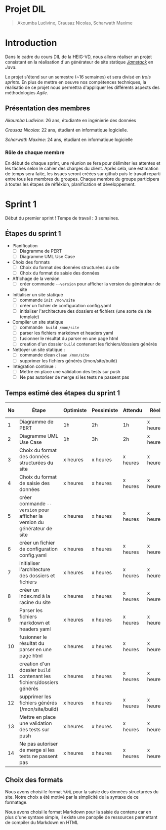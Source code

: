 # Projet DIL

> Akoumba Ludivine, Crausaz Nicolas, Scharwath Maxime

# Introduction

Dans le cadre du cours DIL de la HEIG-VD, nous allons réaliser un projet consistant en la réalisation d'un générateur de site statique [*Jamstack*](https://jamstack.org/) en *Java*.

Le projet s'étend sur un semestre (~16 semaines) et sera divisé en *trois sprints*. En plus de mettre en oeuvre nos compétences techniques, la réalisatio de ce projet nous permettra d'appliquer les différents aspects des méthodologies *Agile*.


## Présentation des membres

_Akoumba Ludivine_: 26 ans, étudiante en ingénierie des données  

_Crausaz Nicolas_:  22 ans, étudiant en informatique logicielle.


_Scharwath Maxime_: 24 ans, étudiant en informatique logicielle

### Rôle de chaque membre

En début de chaque sprint, une réunion se fera pour délimiter les attentes et les tâches selon le cahier des charges du client.
Après cela, une estimation de temps sera faite, les issues seront créées sur github puis le travail reparti entre tous les membres du groupes.
Chaque membre du groupe participera à toutes les étapes de réfléxion, planification et développement.

# Sprint 1

Début du premier sprint ! Temps de travail : 3 semaines.
## Étapes du sprint 1
- Planification
  - [ ] Diagramme de PERT
  - [ ] Diagramme UML Use Case
- Choix des formats
  - [ ] Choix du format des données structurées du site
  - [ ] Choix du format de saisie des données
- Affichage de la version
  - [ ] créer commande `--version` pour afficher la version du générateur de site
- Initialiser un site statique
  - [ ] commande `init /mon/site`
  - [ ] créer un fichier de configuration config.yaml
  - [ ] initialiser l'architecture des dossiers et fichiers (une sorte de site template)
- Compiler un site statique
  - [ ] commande ` build /mon/site`
  - [ ] parser les fichiers markdown et headers yaml
  - [ ] fusionner le résultat du parser en une page html
  - [ ] creation d'un dossier `build` contenant les fichiers/dossiers générés
- Nettoyer un site statique :
  - [ ] commande clean `clean /mon/site`
  - [ ] supprimer les fichiers générés (/mon/site/build)
- Intégration continue :
  - [ ] Mettre en place une validation des tests sur push
  - [ ] Ne pas autoriser de merge si les tests ne passent pas

## Temps estimé des étapes du sprint 1
| No | Étape     | Optimiste | Pessimiste | Attendu  | Réel     | Dépend de | Issue liée |
|----|-----------|-----------|------------|----------|----------|-----------|------------|
|   1| Diagramme de PERT | 1h  | 2h   | 1h | x heures | - | # |
|   2| Diagramme UML Use Case | 1h  | 3h  | 2h | x heures | - | #26 |
|   3| Choix du format des données structurées du site | x heures  | x heures   | x heures | x heures | - | # |
|   4| Choix du format de saisie des données | x heures  | x heures   | x heures | x heures | - | # |
|   5| créer commande `--version` pour afficher la version du générateur de site | x heures  | x heures   | x heures | x heures | - | # |
|   6| créer un fichier de configuration config.yaml | x heures  | x heures   | x heures | x heures | - | # |
|   7| initialiser l'architecture des dossiers et fichiers | x heures  | x heures   | x heures | x heures | - | # |
|   8| créer un index.md à la racine du site | x heures  | x heures   | x heures | x heures | - | # |
|   9| Parser les fichiers markdown et headers yaml | x heures  | x heures   | x heures | x heures | - | # |
|   10| fusionner le résultat du parser en une page html | x heures  | x heures   | x heures | x heures | - | # |
|   11| creation d'un dossier `build` contenant les fichiers/dossiers générés | x heures  | x heures   | x heures | x heures | - | # |
|   12| supprimer les fichiers générés (/mon/site/build) | x heures  | x heures   | x heures | x heures | - | # |
|   13| Mettre en place une validation des tests sur push | x heures  | x heures   | x heures | x heures | - | # |
|   14| Ne pas autoriser de merge si les tests ne passent pas | x heures  | x heures   | x heures | x heures | - | # |



## Choix des formats
Nous avons choisi le format `YAML` pour la saisie des données structurées du site. Notre choix a été motivé par la simplicité de la syntaxe de ce formatage.

Nous avons choisi le format Markdown pour la saisie du contenu car en plus d'une syntaxe simple, il existe une panoplie de ressources  permettant de compiler du Markdown en HTML

